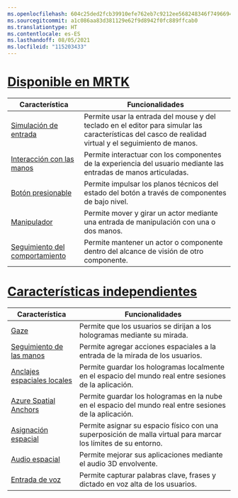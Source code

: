 ```yaml
---
ms.openlocfilehash: 604c25ded2fcb39910efe762eb7c9212ee568248346f74966940d363b2dc4a8e
ms.sourcegitcommit: a1c086aa83d381129e62f9d8942f0fc889ffcab0
ms.translationtype: HT
ms.contentlocale: es-ES
ms.lasthandoff: 08/05/2021
ms.locfileid: "115203433"
---
```

# <a name="available-in-mrtk"></a>[Disponible en MRTK](#tab/mrtk)

|  Característica  |  Funcionalidades  |
| --- | --- |
| [Simulación de entrada](https://microsoft.github.io/MixedReality-UXTools-Unreal/Docs/InputSimulation.html) | Permite usar la entrada del mouse y del teclado en el editor para simular las características del casco de realidad virtual y el seguimiento de manos. |
| [Interacción con las manos](https://microsoft.github.io/MixedReality-UXTools-Unreal/Docs/HandInteraction.html) | Permite interactuar con los componentes de la experiencia del usuario mediante las entradas de manos articuladas. |
| [Botón presionable](https://microsoft.github.io/MixedReality-UXTools-Unreal/Docs/PressableButton.html) | Permite impulsar los planos técnicos del estado del botón a través de componentes de bajo nivel. |
| [Manipulador](https://microsoft.github.io/MixedReality-UXTools-Unreal/Docs/Manipulator.html) | Permite mover y girar un actor mediante una entrada de manipulación con una o dos manos. |
| [Seguimiento del comportamiento](https://microsoft.github.io/MixedReality-UXTools-Unreal/Docs/FollowComponent.html) | Permite mantener un actor o componente dentro del alcance de visión de otro componente. |

# <a name="standalone-features"></a>[Características independientes](#tab/standalone)

|  Característica  |  Funcionalidades  |
| --- | --- |
| [Gaze](../unreal/unreal-gaze-input.md) | Permite que los usuarios se dirijan a los hologramas mediante su mirada. |
| [Seguimiento de las manos](../unreal/unreal-hand-tracking.md) | Permite agregar acciones espaciales a la entrada de la mirada de los usuarios. |
| [Anclajes espaciales locales](../unreal/unreal-spatial-anchors.md) | Permite guardar los hologramas localmente en el espacio del mundo real entre sesiones de la aplicación. |
| [Azure Spatial Anchors](../unreal/unreal-azure-spatial-anchors.md) | Permite guardar los hologramas en la nube en el espacio del mundo real entre sesiones de la aplicación. |
| [Asignación espacial](../unreal/unreal-spatial-mapping.md) | Permite asignar su espacio físico con una superposición de malla virtual para marcar los límites de su entorno. |
| [Audio espacial](../unreal/unreal-spatial-audio.md) | Permite mejorar sus aplicaciones mediante el audio 3D envolvente. |
| [Entrada de voz](../unreal/unreal-voice-input.md) | Permite capturar palabras clave, frases y dictado en voz alta de los usuarios.|

